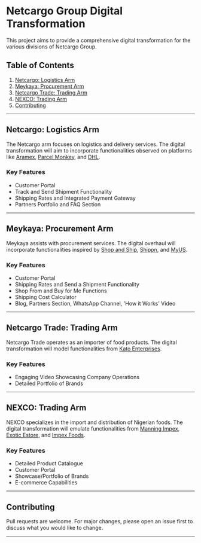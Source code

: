 # Netcargo Group Digital Transformation

This project aims to provide a comprehensive digital transformation for the various divisions of Netcargo Group.

## Table of Contents

1. [Netcargo: Logistics Arm](#netcargo-logistics-arm)
2. [Meykaya: Procurement Arm](#meykaya-procurement-arm)
3. [Netcargo Trade: Trading Arm](#netcargo-trade-trading-arm)
4. [NEXCO: Trading Arm](#nexco-trading-arm)
5. [Contributing](#contributing)

---

## Netcargo: Logistics Arm

The Netcargo arm focuses on logistics and delivery services. The digital transformation will aim to incorporate functionalities observed on platforms like [Aramex](https://www.aramex.com/), [Parcel Monkey](https://www.parcelmonkey.co.uk/), and [DHL](https://www.dhl.com/gb-en/home.html).

### Key Features

- Customer Portal
- Track and Send Shipment Functionality
- Shipping Rates and Integrated Payment Gateway
- Partners Portfolio and FAQ Section

---

## Meykaya: Procurement Arm

Meykaya assists with procurement services. The digital overhaul will incorporate functionalities inspired by [Shop and Ship](https://www.shopandship.com/), [Shippn](https://www.shippn.com/), and [MyUS](https://www.myus.com/).

### Key Features

- Customer Portal
- Shipping Rates and Send a Shipment Functionality
- Shop From and Buy for Me Functions
- Shipping Cost Calculator
- Blog, Partners Section, WhatsApp Channel, 'How it Works' Video

---

## Netcargo Trade: Trading Arm

Netcargo Trade operates as an importer of food products. The digital transformation will model functionalities from [Kato Enterprises](https://www.katoenterprises.co.uk/).

### Key Features

- Engaging Video Showcasing Company Operations
- Detailed Portfolio of Brands

---

## NEXCO: Trading Arm

NEXCO specializes in the import and distribution of Nigerian foods. The digital transformation will emulate functionalities from [Manning Impex](https://www.manningimpex.com/), [Exotic Estore](https://www.exoticestore.com/), and [Impex Foods](https://www.impexfoods.co.uk/).

### Key Features

- Detailed Product Catalogue
- Customer Portal
- Showcase/Portfolio of Brands
- E-commerce Capabilities

---

## Contributing

Pull requests are welcome. For major changes, please open an issue first to discuss what you would like to change.

---
